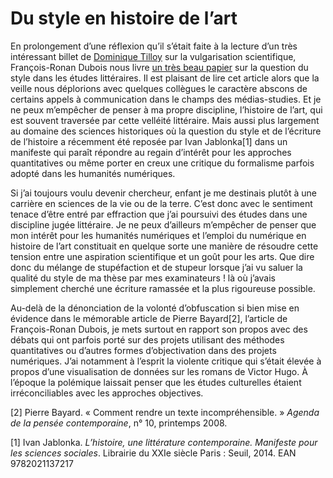 # Du style en histoire de l’art

En prolongement d’une réflexion qu’il s’était faite à la lecture d’un très intéressant billet de [Dominique Tilloy](https://tilloy.wordpress.com/2016/12/05/de-la-vulgarisation-en-physique-en-france/) sur la vulgarisation scientifique, François-Ronan Dubois nous livre [un très beau papier](http://contagions.hypotheses.org/927) sur la question du style dans les études littéraires. Il est plaisant de lire cet article alors que la veille nous déplorions avec quelques collègues le caractère abscons de certains appels à communication dans le champs des médias-studies. Et je ne peux m’empêcher de penser à ma propre discipline, l’histoire de l’art, qui est souvent traversée par cette velléité littéraire. Mais aussi plus largement au domaine des sciences historiques où la question du style et de l’écriture de l’histoire a récemment été reposée par Ivan Jablonka[1] dans un manifeste qui paraît répondre au regain d’intérêt pour les approches quantitatives ou même porter en creux une critique du formalisme parfois adopté dans les humanités numériques.

Si j’ai toujours voulu devenir chercheur, enfant je me destinais plutôt à une carrière en sciences de la vie ou de la terre. C’est donc avec le sentiment tenace d’être entré par effraction que j’ai poursuivi des études dans une discipline jugée littéraire. Je ne peux d’ailleurs m’empêcher de penser que mon intérêt pour les humanités numériques et l’emploi du numérique en histoire de l’art constituait en quelque sorte une manière de résoudre cette tension entre une aspiration scientifique et un goût pour les arts. Que dire donc du mélange de stupéfaction et de stupeur lorsque j’ai vu saluer la qualité du style de ma thèse par mes examinateurs ! là où j’avais simplement cherché une écriture ramassée et la plus rigoureuse possible.

Au-delà de la dénonciation de la volonté d’obfuscation si bien mise en évidence dans le mémorable article de Pierre Bayard[2], l’article de François-Ronan Dubois, je mets surtout en rapport son propos avec des débats qui ont parfois porté sur des projets utilisant des méthodes quantitatives ou d’autres formes d’objectivation dans des projets numériques. J’ai notamment à l’esprit la violente critique qui s’était élevée à propos d’une visualisation de données sur les romans de Victor Hugo. À l’époque la polémique laissait penser que les études culturelles étaient irréconciliables avec les approches objectives.





[2] Pierre Bayard. « Comment rendre un texte incompréhensible. » *Agenda de la pensée contemporaine*, n° 10, printemps 2008.

[1] Ivan Jablonka. *L’histoire, une littérature contemporaine. Manifeste pour les sciences sociales*. Librairie du XXIe siècle Paris : Seuil, 2014. EAN 9782021137217


